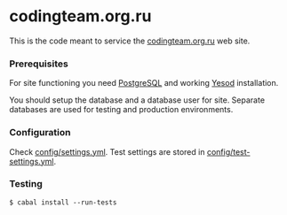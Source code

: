 codingteam.org.ru
=================
This is the code meant to service the [codingteam.org.ru](http://codingteam.org.ru) web site.

### Prerequisites
For site functioning you need [PostgreSQL](http://www.postgresql.org/) and working [Yesod](http://www.yesodweb.com/)
installation.

You should setup the database and a database user for site. Separate databases are used for testing and production
environments.

### Configuration
Check [config/settings.yml](config/settings.yml). Test settings are stored in
[config/test-settings.yml](config/test-settings.yml).

### Testing

    $ cabal install --run-tests

